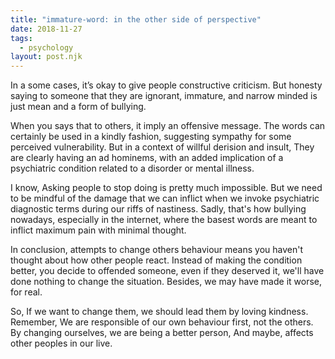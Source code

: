 ```yaml
---
title: "immature-word: in the other side of perspective"
date: 2018-11-27
tags:
  - psychology
layout: post.njk
---
```

In a some cases, it’s okay to give people constructive criticism.
But honesty saying to someone that they are ignorant, immature, and narrow minded is just mean and a form of bullying.

When you says that to others, it imply an offensive message.
The words can certainly be used in a kindly fashion, suggesting sympathy for some perceived vulnerability.
But in a context of willful derision and insult,
They are clearly having an ad hominems, with an added implication of a psychiatric condition related to a disorder or mental illness.

I know, Asking people to stop doing is pretty much impossible.
But we need to be mindful of the damage that we can inflict when we invoke psychiatric diagnostic terms during our riffs of nastiness.
Sadly, that's how bullying nowadays, especially in the internet, where the basest words are meant to inflict maximum pain with minimal thought.   

In conclusion, attempts to change others behaviour means you haven't thought about how other people react.
Instead of making the condition better, you decide to offended someone,
even if they deserved it, we'll have done nothing to change the situation.
Besides, we may have made it worse, for real.

So, If we want to change them, we should lead them by loving kindness.
Remember, We are responsible of our own behaviour first, not the others.
By changing ourselves, we are being a better person,
And maybe, affects other peoples in our live.